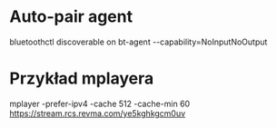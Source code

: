 
# Auto-pair agent
bluetoothctl discoverable on
bt-agent --capability=NoInputNoOutput

# Przykład mplayera
mplayer -prefer-ipv4 -cache 512 -cache-min 60 https://stream.rcs.revma.com/ye5kghkgcm0uv


